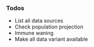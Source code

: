 
### Todos

- List all data sources
- Check population projection
- Immune waning
- Make all data variant available
